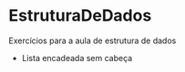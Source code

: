 # EstruturaDeDados
Exercícios para a aula de estrutura de dados 
  - <a hrerf="ListaEncadeada/LinkedList.js">Lista encadeada sem cabeça</a>

